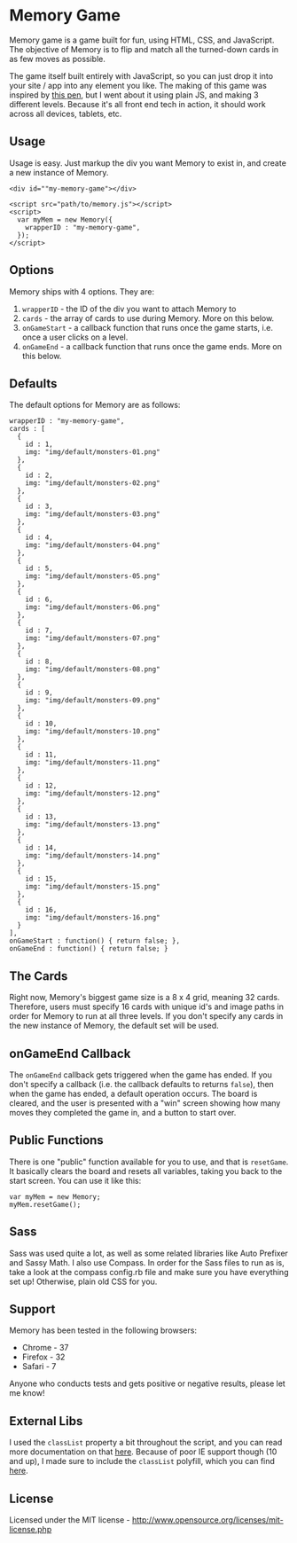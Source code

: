 # Memory Game

Memory game is a game built for fun, using HTML, CSS, and JavaScript. The objective of Memory is to flip and match all the turned-down cards in as few moves as possible.

The game itself built entirely with JavaScript, so you can just drop it into your site / app into any element you like. The making of this game was inspired by [this pen](http://codepen.io/natewiley/pen/HBrbL), but I went about it using plain JS, and making 3 different levels. Because it's all front end tech in action, it should work across all devices, tablets, etc.

## Usage

Usage is easy. Just markup the div you want Memory to exist in, and create a new instance of Memory.

```language-markup
<div id=""my-memory-game"></div>

<script src="path/to/memory.js"></script>
<script>
  var myMem = new Memory({
    wrapperID : "my-memory-game",
  });
</script>
```

## Options

Memory ships with 4 options. They are:

1. `wrapperID` - the ID of the div you want to attach Memory to
2. `cards` - the array of cards to use during Memory. More on this below.
3. `onGameStart` - a callback function that runs once the game starts, i.e. once a user clicks on a level.
4. `onGameEnd` - a callback function that runs once the game ends. More on this below.

## Defaults

The default options for Memory are as follows:

```language-javascript
wrapperID : "my-memory-game",
cards : [
  {
    id : 1,
    img: "img/default/monsters-01.png"
  },
  {
    id : 2,
    img: "img/default/monsters-02.png"
  },
  {
    id : 3,
    img: "img/default/monsters-03.png"
  },
  {
    id : 4,
    img: "img/default/monsters-04.png"
  },
  {
    id : 5,
    img: "img/default/monsters-05.png"
  },
  {
    id : 6,
    img: "img/default/monsters-06.png"
  },
  {
    id : 7,
    img: "img/default/monsters-07.png"
  },
  {
    id : 8,
    img: "img/default/monsters-08.png"
  },
  {
    id : 9,
    img: "img/default/monsters-09.png"
  },
  {
    id : 10,
    img: "img/default/monsters-10.png"
  },
  {
    id : 11,
    img: "img/default/monsters-11.png"
  },
  {
    id : 12,
    img: "img/default/monsters-12.png"
  },
  {
    id : 13,
    img: "img/default/monsters-13.png"
  },
  {
    id : 14,
    img: "img/default/monsters-14.png"
  },
  {
    id : 15,
    img: "img/default/monsters-15.png"
  },
  {
    id : 16,
    img: "img/default/monsters-16.png"
  }
],
onGameStart : function() { return false; },
onGameEnd : function() { return false; }
```

## The Cards

Right now, Memory's biggest game size is a 8 x 4 grid, meaning 32 cards. Therefore, users must specify 16 cards with unique id's and image paths in order for Memory to run at all three levels. If you don't specify any cards in the new instance of Memory, the default set will be used.

## onGameEnd Callback

The `onGameEnd` callback gets triggered when the game has ended. If you don't specify a callback (i.e. the callback defaults to returns `false`), then when the game has ended, a default operation occurs. The board is cleared, and the user is presented with a "win" screen showing how many moves they completed the game in, and a button to start over.

## Public Functions

There is one "public" function available for you to use, and that is `resetGame`. It basically clears the board and resets all variables, taking you back to the start screen. You can use it like this:

```language-javascript
var myMem = new Memory;
myMem.resetGame();
```

## Sass

Sass was used quite a lot, as well as some related libraries like Auto Prefixer and Sassy Math. I also use Compass. In order for the Sass files to run as is, take a look at the compass config.rb file and make sure you have everything set up! Otherwise, plain old CSS for you.

## Support

Memory has been tested in the following browsers:

* Chrome - 37
* Firefox - 32
* Safari - 7

Anyone who conducts tests and gets positive or negative results, please let me know!

## External Libs

I used the `classList` property a bit throughout the script, and you can read more documentation on that [here](https://developer.mozilla.org/en-US/docs/Web/API/Element.classList). Because of poor IE support though (10 and up), I made sure to include the `classList` polyfill, which you can find [here](https://github.com/eligrey/classList.js/).

## License

Licensed under the MIT license - http://www.opensource.org/licenses/mit-license.php